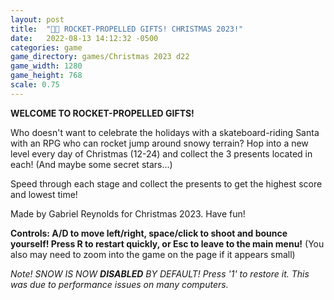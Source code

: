 ```yaml
---
layout: post
title:  "🎅🏻 ROCKET-PROPELLED GIFTS! CHRISTMAS 2023!"
date:   2022-08-13 14:12:32 -0500
categories: game
game_directory: games/Christmas 2023 d22
game_width: 1280
game_height: 768
scale: 0.75
---
```


**WELCOME TO ROCKET-PROPELLED GIFTS!**

Who doesn't want to celebrate the holidays with a skateboard-riding Santa with an RPG who can rocket jump around snowy terrain? Hop into a new level every day of Christmas (12-24) and collect the 3 presents located in each! (And maybe some secret stars...) 

Speed through each stage and collect the presents to get the highest score and lowest time!

Made by Gabriel Reynolds for Christmas 2023. Have fun!

**Controls: A/D to move left/right, space/click to shoot and bounce yourself! Press R to restart quickly, or Esc to leave to the main menu!**  (You also may need to zoom into the game on the page if it appears small)


*Note! SNOW IS NOW **DISABLED** BY DEFAULT! Press '1' to restore it. This was due to performance issues on many computers.*
